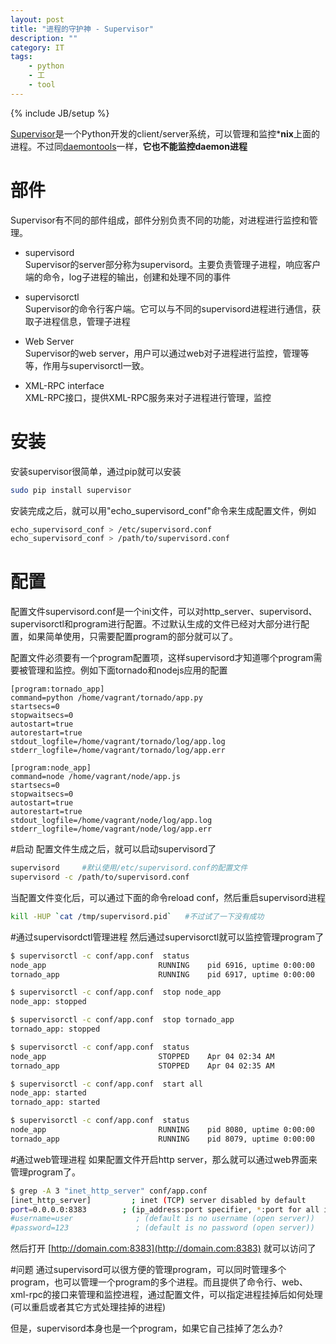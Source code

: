 ```yaml
---
layout: post
title: "进程的守护神 - Supervisor"
description: ""
category: IT
tags: 
    - python
    - 工
    - tool
---
```

{% include JB/setup %}

[Supervisor](http://supervisord.org/)是一个Python开发的client/server系统，可以管理和监控***nix**上面的进程。不过同[daemontools](http://linbo.org/blog/2013/02/24/daemontools/)一样，**它也不能监控daemon进程**

# 部件
Supervisor有不同的部件组成，部件分别负责不同的功能，对进程进行监控和管理。

* supervisord  
Supervisor的server部分称为supervisord。主要负责管理子进程，响应客户端的命令，log子进程的输出，创建和处理不同的事件

* supervisorctl  
Supervisor的命令行客户端。它可以与不同的supervisord进程进行通信，获取子进程信息，管理子进程

* Web Server  
Supervisor的web server，用户可以通过web对子进程进行监控，管理等等，作用与supervisorctl一致。

* XML-RPC interface  
XML-RPC接口，提供XML-RPC服务来对子进程进行管理，监控

# 安装
安装supervisor很简单，通过pip就可以安装

```bash
sudo pip install supervisor
```

安装完成之后，就可以用"echo_supervisord_conf"命令来生成配置文件，例如

```bash
echo_supervisord_conf > /etc/supervisord.conf  
echo_supervisord_conf > /path/to/supervisord.conf
```

# 配置
配置文件supervisord.conf是一个ini文件，可以对http_server、supervisord、supervisorctl和program进行配置。不过默认生成的文件已经对大部分进行配置，如果简单使用，只需要配置program的部分就可以了。

配置文件必须要有一个program配置项，这样supervisord才知道哪个program需要被管理和监控。例如下面tornado和nodejs应用的配置

```
[program:tornado_app]
command=python /home/vagrant/tornado/app.py
startsecs=0
stopwaitsecs=0
autostart=true
autorestart=true
stdout_logfile=/home/vagrant/tornado/log/app.log
stderr_logfile=/home/vagrant/tornado/log/app.err

[program:node_app]
command=node /home/vagrant/node/app.js
startsecs=0
stopwaitsecs=0
autostart=true
autorestart=true
stdout_logfile=/home/vagrant/node/log/app.log
stderr_logfile=/home/vagrant/node/log/app.err
```

#启动
配置文件生成之后，就可以启动supervisord了

```bash
supervisord     #默认使用/etc/supervisord.conf的配置文件
supervisord -c /path/to/supervisord.conf
```

当配置文件变化后，可以通过下面的命令reload conf，然后重启supervisord进程

```bash
kill -HUP `cat /tmp/supervisord.pid`   #不过试了一下没有成功
```

#通过supervisordctl管理进程
然后通过supervisorctl就可以监控管理program了

```bash
$ supervisorctl -c conf/app.conf  status
node_app                         RUNNING    pid 6916, uptime 0:00:00
tornado_app                      RUNNING    pid 6917, uptime 0:00:00

$ supervisorctl -c conf/app.conf  stop node_app
node_app: stopped

$ supervisorctl -c conf/app.conf  stop tornado_app
tornado_app: stopped

$ supervisorctl -c conf/app.conf  status
node_app                         STOPPED    Apr 04 02:34 AM
tornado_app                      STOPPED    Apr 04 02:35 AM

$ supervisorctl -c conf/app.conf  start all
node_app: started
tornado_app: started

$ supervisorctl -c conf/app.conf  status
node_app                         RUNNING    pid 8080, uptime 0:00:00
tornado_app                      RUNNING    pid 8079, uptime 0:00:00
```

#通过web管理进程
如果配置文件开启http server，那么就可以通过web界面来管理program了。

```bash
$ grep -A 3 "inet_http_server" conf/app.conf 
[inet_http_server]         ; inet (TCP) server disabled by default
port=0.0.0.0:8383        ; (ip_address:port specifier, *:port for all iface)
#username=user              ; (default is no username (open server))
#password=123               ; (default is no password (open server))
```

然后打开 [http://domain.com:8383](http://domain.com:8383) 就可以访问了

#问题
通过supervisord可以很方便的管理program，可以同时管理多个program，也可以管理一个program的多个进程。而且提供了命令行、web、xml-rpc的接口来管理和监控进程，通过配置文件，可以指定进程挂掉后如何处理(可以重启或者其它方式处理挂掉的进程)

但是，supervisord本身也是一个program，如果它自己挂掉了怎么办?
